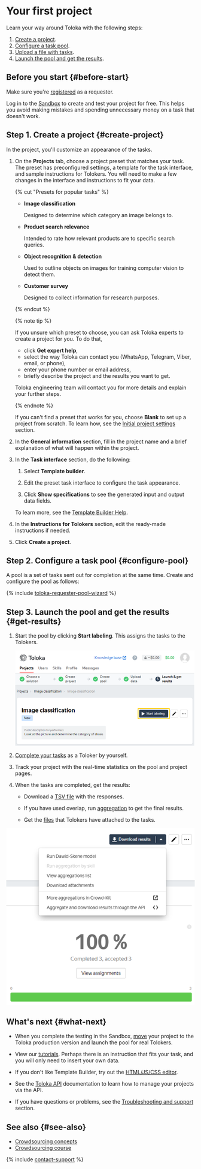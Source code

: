 # Your first project

Learn your way around Toloka with the following steps:

1. [Create a project](#create-project).
1. [Configure a task pool](#configure-pool).
1. [Upload a file with tasks](#upload-tasks).
1. [Launch the pool and get the results](#get-results).

## Before you start {#before-start}

Make sure you're [registered](access.md) as a requester.

Log in to the [Sandbox](sandbox.md) to create and test your project for free. This helps you avoid making mistakes and spending unnecessary money on a task that doesn't work.

## Step 1. Create a project {#create-project}

In the project, you'll customize an appearance of the tasks.

1. On the **Projects** tab, choose a project preset that matches your task. The preset has preconfigured settings, a template for the task interface, and sample instructions for Tolokers. You will need to make a few changes in the interface and instructions to fit your data.

    {% cut "Presets for popular tasks" %}

    - **Image classification**

        Designed to determine which category an image belongs to.

    - **Product search relevance**

        Intended to rate how relevant products are to specific search queries.

    - **Object recognition & detection**

        Used to outline objects on images for training computer vision to detect them.

    - **Customer survey**

        Designed to collect information for research purposes.

    {% endcut %}

    {% note tip %}

    If you unsure which preset to choose, you can ask Toloka experts to create a project for you. To do that,

    - click **Get expert help**,
    - select the way Toloka can contact you (WhatsApp, Telegram, Viber, email, or phone),
    - enter your phone number or email address,
    - briefly describe the project and the results you want to get.

    Toloka engineering team will contact you for more details and explain your further steps.

    {% endnote %}

    If you can't find a preset that works for you, choose **Blank** to set up a project from scratch. To learn how, see the [Initial project settings](project.md) section.

1. In the **General information** section, fill in the project name and a brief explanation of what will happen within the project.

1. In the **Task interface** section, do the following:

    1. Select **Template builder**.

    1. Edit the preset task interface to configure the task appearance.

    1. Click **Show specifications** to see the generated input and output data fields.

    To learn more, see the [Template Builder Help](../../template-builder/index.md).

1. In the **Instructions for Tolokers** section, edit the ready-made instructions if needed.

1. Click **Create a project**.

## Step 2. Configure a task pool {#configure-pool}

A pool is a set of tasks sent out for completion at the same time. Create and configure the pool as follows:

{% include [toloka-requester-pool-wizard](../_includes/toloka-requester-source/id-toloka-requester-source/pool-wizard.md) %}

## Step 3. Launch the pool and get the results {#get-results}

1. Start the pool by clicking **Start labeling**. This assigns the tasks to the Tolokers.

    ![](../_images/first-project/start-pool.png)

1. [Complete your tasks](sandbox.md#self) as a Toloker by yourself.

1. Track your project with the real-time statistics on the pool and project pages.

1. When the tasks are completed, get the results:

    - Download a [TSV file](result-of-eval.md) with the responses.

    - If you have used overlap, run [aggregation](result-aggregation.md) to get the final results.

    - Get the [files](result-of-eval.md) that Tolokers have attached to the tasks.

![](../_images/first-project/download-results.png)

## What's next {#what-next}

- When you complete the testing in the Sandbox, [move](sandbox.md#export) your project to the Toloka production version and launch the pool for real Tolokers.

- View our [tutorials](usecases.md). Perhaps there is an instruction that fits your task, and you will only need to insert your own data.

- If you don't like Template Builder, try out the [HTML/JS/CSS editor](spec.md).

- See the [Toloka API](../../api/index.md) documentation to learn how to manage your projects via the API.

- If you have questions or problems, see the [Troubleshooting and support](../troubleshooting/troubleshooting.md) section.

## See also {#see-also}

- [Crowdsourcing concepts](https://toloka.ai/knowledgebase/crowdsourcing-concepts/)
- [Crowdsourcing course](https://toloka.ai/academy/self-study-guide/)

{% include [contact-support](../_includes/contact-support.md) %}